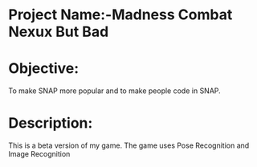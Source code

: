 # Project Name:-Madness Combat Nexux But Bad

# Objective: 
To make SNAP more popular and to make people code in SNAP.
 
 # Description: 
This is a beta version of my game. 
The game uses Pose Recognition and Image Recognition
